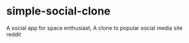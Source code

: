 # simple-social-clone
 A social app for space enthusiast, A clone to popular social media site reddit
